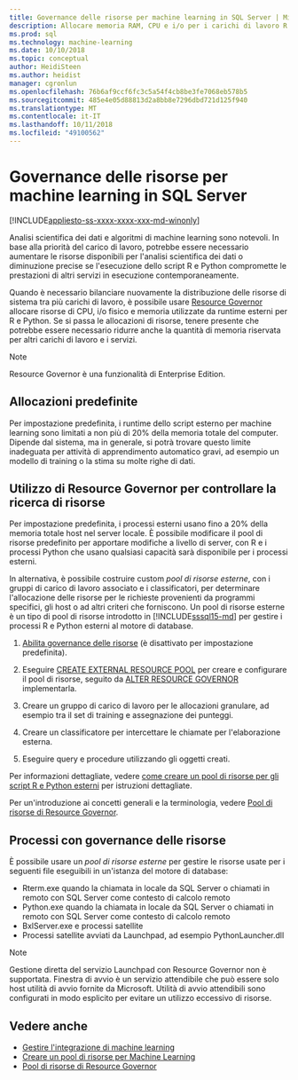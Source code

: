 ```yaml
---
title: Governance delle risorse per machine learning in SQL Server | Microsoft Docs
description: Allocare memoria RAM, CPU e i/o per i carichi di lavoro R e Python nell'istanza di motore di database SQL Server.
ms.prod: sql
ms.technology: machine-learning
ms.date: 10/10/2018
ms.topic: conceptual
author: HeidiSteen
ms.author: heidist
manager: cgronlun
ms.openlocfilehash: 76b6af9ccf6fc3c5a54f4cb8be3fe7068eb578b5
ms.sourcegitcommit: 485e4e05d88813d2a8bb8e7296dbd721d125f940
ms.translationtype: MT
ms.contentlocale: it-IT
ms.lasthandoff: 10/11/2018
ms.locfileid: "49100562"
---
```

# <a name="resource-governance-for-machine-learning-in-sql-server"></a>Governance delle risorse per machine learning in SQL Server
[!INCLUDE[appliesto-ss-xxxx-xxxx-xxx-md-winonly](../../includes/appliesto-ss-xxxx-xxxx-xxx-md-winonly.md)]

Analisi scientifica dei dati e algoritmi di machine learning sono notevoli. In base alla priorità del carico di lavoro, potrebbe essere necessario aumentare le risorse disponibili per l'analisi scientifica dei dati o diminuzione precise se l'esecuzione dello script R e Python compromette le prestazioni di altri servizi in esecuzione contemporaneamente. 

Quando è necessario bilanciare nuovamente la distribuzione delle risorse di sistema tra più carichi di lavoro, è possibile usare [Resource Governor](../../relational-databases/resource-governor/resource-governor.md) allocare risorse di CPU, i/o fisico e memoria utilizzate da runtime esterni per R e Python. Se si passa le allocazioni di risorse, tenere presente che potrebbe essere necessario ridurre anche la quantità di memoria riservata per altri carichi di lavoro e i servizi. 

> [!NOTE] 
> Resource Governor è una funzionalità di Enterprise Edition.

## <a name="default-allocations"></a>Allocazioni predefinite

Per impostazione predefinita, i runtime dello script esterno per machine learning sono limitati a non più di 20% della memoria totale del computer. Dipende dal sistema, ma in generale, si potrà trovare questo limite inadeguata per attività di apprendimento automatico gravi, ad esempio un modello di training o la stima su molte righe di dati. 

## <a name="use-resource-governor-to-control-resourcing"></a>Utilizzo di Resource Governor per controllare la ricerca di risorse
 
Per impostazione predefinita, i processi esterni usano fino a 20% della memoria totale host nel server locale. È possibile modificare il pool di risorse predefinito per apportare modifiche a livello di server, con R e i processi Python che usano qualsiasi capacità sarà disponibile per i processi esterni.

In alternativa, è possibile costruire custom *pool di risorse esterne*, con i gruppi di carico di lavoro associato e i classificatori, per determinare l'allocazione delle risorse per le richieste provenienti da programmi specifici, gli host o ad altri criteri che forniscono. Un pool di risorse esterne è un tipo di pool di risorse introdotto in [!INCLUDE[sssql15-md](../../includes/sssql15-md.md)] per gestire i processi R e Python esterni al motore di database.

1. [Abilita governance delle risorse](https://docs.microsoft.com/sql/relational-databases/resource-governor/enable-resource-governor) (è disattivato per impostazione predefinita).

2. Eseguire [CREATE EXTERNAL RESOURCE POOL](https://docs.microsoft.com/sql/t-sql/statements/create-external-resource-pool-transact-sql) per creare e configurare il pool di risorse, seguito da [ALTER RESOURCE GOVERNOR](https://docs.microsoft.com/sql/t-sql/statements/alter-resource-governor-transact-sql) implementarla.

3. Creare un gruppo di carico di lavoro per le allocazioni granulare, ad esempio tra il set di training e assegnazione dei punteggi.

4. Creare un classificatore per intercettare le chiamate per l'elaborazione esterna.

5. Eseguire query e procedure utilizzando gli oggetti creati.

Per informazioni dettagliate, vedere [come creare un pool di risorse per gli script R e Python esterni](../../advanced-analytics/r/how-to-create-a-resource-pool-for-r.md) per istruzioni dettagliate.

Per un'introduzione ai concetti generali e la terminologia, vedere [Pool di risorse di Resource Governor](../../relational-databases/resource-governor/resource-governor-resource-pool.md).

## <a name="processes-under-resource-governance"></a>Processi con governance delle risorse
  
 È possibile usare un *pool di risorse esterne* per gestire le risorse usate per i seguenti file eseguibili in un'istanza del motore di database:

+ Rterm.exe quando la chiamata in locale da SQL Server o chiamati in remoto con SQL Server come contesto di calcolo remoto
+ Python.exe quando la chiamata in locale da SQL Server o chiamati in remoto con SQL Server come contesto di calcolo remoto
+ BxlServer.exe e processi satellite
+ Processi satellite avviati da Launchpad, ad esempio PythonLauncher.dll
  
> [!NOTE]
> Gestione diretta del servizio Launchpad con Resource Governor non è supportata. Finestra di avvio è un servizio attendibile che può essere solo host utilità di avvio fornite da Microsoft. Utilità di avvio attendibili sono configurati in modo esplicito per evitare un utilizzo eccessivo di risorse.
  
## <a name="see-also"></a>Vedere anche

+ [Gestire l'integrazione di machine learning](../r/managing-and-monitoring-r-solutions.md)
+ [Creare un pool di risorse per Machine Learning](../r/how-to-create-a-resource-pool-for-r.md)
+ [Pool di risorse di Resource Governor](../../relational-databases/resource-governor/resource-governor-resource-pool.md)
